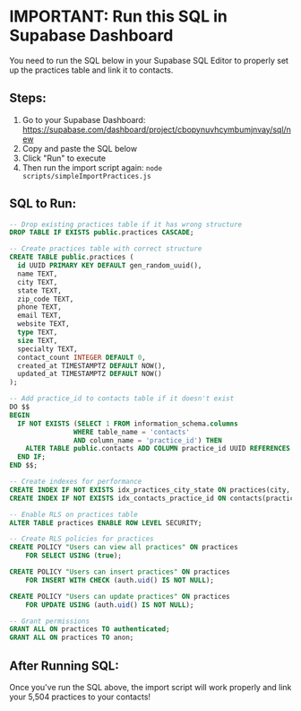 # IMPORTANT: Run this SQL in Supabase Dashboard

You need to run the SQL below in your Supabase SQL Editor to properly set up the practices table and link it to contacts.

## Steps:
1. Go to your Supabase Dashboard: https://supabase.com/dashboard/project/cbopynuvhcymbumjnvay/sql/new
2. Copy and paste the SQL below
3. Click "Run" to execute
4. Then run the import script again: `node scripts/simpleImportPractices.js`

## SQL to Run:

```sql
-- Drop existing practices table if it has wrong structure
DROP TABLE IF EXISTS public.practices CASCADE;

-- Create practices table with correct structure
CREATE TABLE public.practices (
  id UUID PRIMARY KEY DEFAULT gen_random_uuid(),
  name TEXT,
  city TEXT,
  state TEXT,
  zip_code TEXT,
  phone TEXT,
  email TEXT,
  website TEXT,
  type TEXT,
  size TEXT,
  specialty TEXT,
  contact_count INTEGER DEFAULT 0,
  created_at TIMESTAMPTZ DEFAULT NOW(),
  updated_at TIMESTAMPTZ DEFAULT NOW()
);

-- Add practice_id to contacts table if it doesn't exist
DO $$ 
BEGIN
  IF NOT EXISTS (SELECT 1 FROM information_schema.columns 
                WHERE table_name = 'contacts' 
                AND column_name = 'practice_id') THEN
    ALTER TABLE public.contacts ADD COLUMN practice_id UUID REFERENCES practices(id);
  END IF;
END $$;

-- Create indexes for performance
CREATE INDEX IF NOT EXISTS idx_practices_city_state ON practices(city, state);
CREATE INDEX IF NOT EXISTS idx_contacts_practice_id ON contacts(practice_id);

-- Enable RLS on practices table
ALTER TABLE practices ENABLE ROW LEVEL SECURITY;

-- Create RLS policies for practices
CREATE POLICY "Users can view all practices" ON practices
    FOR SELECT USING (true);

CREATE POLICY "Users can insert practices" ON practices
    FOR INSERT WITH CHECK (auth.uid() IS NOT NULL);

CREATE POLICY "Users can update practices" ON practices
    FOR UPDATE USING (auth.uid() IS NOT NULL);

-- Grant permissions
GRANT ALL ON practices TO authenticated;
GRANT ALL ON practices TO anon;
```

## After Running SQL:
Once you've run the SQL above, the import script will work properly and link your 5,504 practices to your contacts!